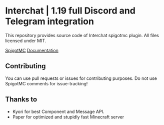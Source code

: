 # Interchat | 1.19 full Discord and Telegram integration

This repository provides source code of Interchat spigotmc plugin.
All files licensed under MIT.

[SpigotMC](https://www.spigotmc.org/resources/interchat-telegram-and-discord-integration-updates-full-free.103692/) [Documentation](https://klochk.gitbook.io/interchat-wiki)

## Contributing

You can use pull requests or issues for contributing purposes.
Do not use SpigotMC comments for issue-tracking!

## Thanks to

* Kyori for best Component and Message API.
* Paper for optimized and stupidly fast Minecraft server